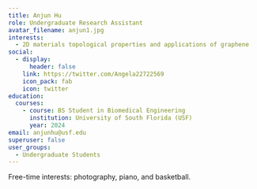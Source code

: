 ```yaml
---
title: Anjun Hu
role: Undergraduate Research Assistant
avatar_filename: anjun1.jpg
interests:
  - 2D materials topological properties and applications of graphene
social:
  - display:
      header: false
    link: https://twitter.com/Angela22722569
    icon_pack: fab
    icon: twitter
education:
  courses:
    - course: BS Student in Biomedical Engineering
      institution: University of South Florida (USF)
      year: 2024
email: anjunhu@usf.edu
superuser: false
user_groups:
  - Undergraduate Students
---
```



Free-time interests: photography, piano, and basketball.
